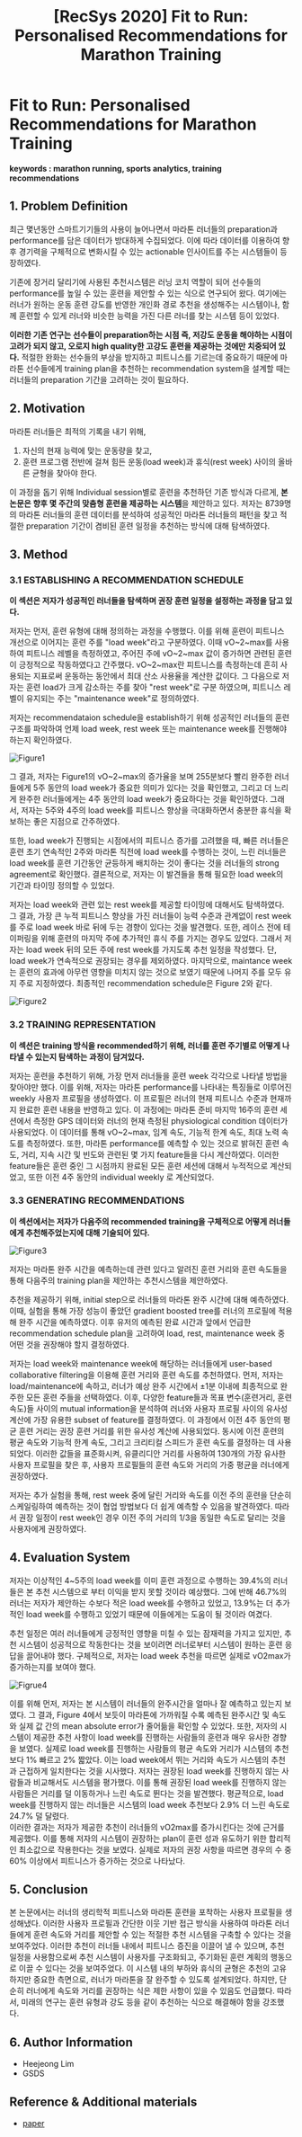 ﻿---
title:  "[RecSys 2020] Fit to Run: Personalised Recommendations for Marathon Training"
permalink: 2023-10-16-Fit_to_Run_Personalised_Recommendations_for_Marathon_Training.html
tags: [reviews]
use_math: true
usemathjax: true
---

# **Fit to Run: Personalised Recommendations for Marathon Training** 
**keywords : marathon running, sports analytics, training recommendations**

## **1. Problem Definition**  

최근 몇년동안 스마트기기들의 사용이 늘어나면서 마라톤 러너들의 preparation과 performance를 담은 데이터가 방대하게 수집되었다. 이에 따라 데이터를 이용하여 향후 경기력을 구체적으로 변화시킬 수 있는 actionable 인사이트를 주는 시스템들이 등장하였다.

기존에 장거리 달리기에 사용된 추천시스템은 러닝 코치 역할이 되어 선수들의 performance를 높일 수 있는 훈련을 제안할 수 있는 식으로 연구되어 왔다. 여기에는 러너가 원하는 운동 훈련 강도를 반영한 개인화 경로 추천을 생성해주는 시스템이나, 함께 훈련할 수 있게 러너와 비슷한 능력을 가진 다른 러너를 찾는 시스템 등이 있었다. 

**이러한 기존 연구는 선수들이 preparation하는 시점 즉, 저강도 운동을 해야하는 시점이 고려가 되지 않고, 오로지 high quality한 고강도 훈련을 제공하는 것에만 치중되어 있다.** 적절한 완화는 선수들의 부상을 방지하고 피트니스를 기르는데 중요하기 때문에 마라톤 선수들에게 training plan을 추천하는 recommendation system을 설계할 때는  러너들의 preparation 기간을 고려하는 것이 필요하다. 

## **2. Motivation**  

마라톤 러너들은 최적의 기록을 내기 위해, 
1. 자신의 현재 능력에 맞는 운동량을 찾고,
2. 훈련 프로그램 전반에 걸쳐 힘든 운동(load week)과 휴식(rest week) 사이의 올바른 균형을 찾아야 한다. 

이 과정을 돕기 위해 Individual session별로 훈련을 추천하던 기존 방식과 다르게,  **본 논문은 향후 몇 주간의 맞춤형 훈련을 제공하는 시스템**을 제안하고 있다. 저자는 8739명의 마라톤 러너들의 훈련 데이터를 분석하여 성공적인 마라톤 러너들의 패턴을 찾고 적절한 preparation 기간이 겸비된 훈련 일정을 추천하는 방식에 대해 탐색하였다.


## **3. Method**  

### 3.1  ESTABLISHING A RECOMMENDATION SCHEDULE
**이 섹션은 저자가 성공적인 러너들을 탐색하며 권장 훈련 일정을 설정하는 과정을 담고 있다.**

저자는 먼저, 훈련 유형에 대해 정의하는 과정을 수행했다. 이를 위해 훈련이 피트니스 개선으로 이어지는 훈련 주를 "load week"라고 구분하였다. 이때  vO~2~max를 사용하여 피트니스 레벨을 측정하였고, 주어진 주에 vO~2~max 값이 증가하면 관련된 훈련이 긍정적으로 작동하였다고 간주했다. vO~2~max란 피트니스를 측정하는데 흔히 사용되는 지표로써 운동하는 동안에서 최대 산소 사용율을 계산한 값이다.  그 다음으로 저자는 훈련 load가 크게 감소하는 주를 찾아 "rest week"로 구분 하였으며, 피트니스 레벨이 유지되는 주는 "maintenance week"로 정의하였다. 

저자는 recommendataion schedule을 establish하기 위해 성공적인 러너들의 훈련 구조를 파악하여 언제 load week, rest week 또는 maintenance week를 진행해야 하는지 확인하였다.

![Figure1](https://drive.google.com/uc?id=1W3ljXHo6kg6nNOFbc4-nbrVD_NERY9wC)

그 결과,  저자는 Figure1의 vO~2~max의 증가율을 보며 255분보다 빨리 완주한 러너들에게 5주 동안의 load week가 중요한 의미가 있다는 것을 확인했고, 그리고 더 느리게 완주한 러너들에게는 4주 동안의 load week가 중요하다는 것을 확인하였다. 그래서, 저자는 5주와 4주의 load week를 피트니스 향상을 극대화하면서 충분한 휴식을 확보하는 좋은 지점으로 간주하였다.

또한, load week가 진행되는 시점에서의 피트니스 증가를 고려했을 때,  빠른 러너들은 훈련 초기 연속적인 2주와 마라톤 직전에 load week를 수행하는 것이, 느린 러너들은 load week를 훈련 기간동안 균등하게 배치하는 것이 좋다는 것을 러너들의 strong agreement로 확인했다. 결론적으로, 저자는 이 발견들을 통해 필요한 load week의 기간과 타이밍 정의할 수 있었다.

저자는 load week와 관련 있는 rest week를 제공할 타이밍에 대해서도 탐색하였다. 그 결과, 가장 큰 누적 피트니스 향상을 가진 러너들이 능력 수준과 관계없이 rest week를 주로 load week 바로 뒤에 두는 경향이 있다는 것을 발견했다. 또한, 레이스 전에 테이퍼링을 위해 훈련의 마지막 주에 추가적인 휴식 주를 가지는 경우도 있었다. 그래서 저자는 load week 뒤의 모든 주에 rest week를 가지도록 추천 일정을 작성했다. 단, load week가 연속적으로 권장되는 경우를 제외하였다. 마지막으로, maintance week는 훈련의 효과에 아무런 영향을 미치지 않는 것으로 보였기 때문에 나머지 주를 모두 유지 주로 지정하였다.  최종적인 recommendation schedule은 Figure 2와 같다. 

![Figure2](https://drive.google.com/uc?id=1dwCZ9YWos6-NtR3tEnlxPYjVRjHjutva)

### 3.2 TRAINING REPRESENTATION
**이 섹션은 training 방식을 recommended하기 위해, 러너를 훈련 주기별로 어떻게 나타낼 수 있는지 탐색하는 과정이 담겨있다.**

저자는 훈련을 추천하기 위해, 가장 먼저 러너들을 훈련 week 각각으로 나타낼 방법을 찾아야만 했다. 이를 위해, 저자는 마라톤 performance를 나타내는 특징들로 이루어진 weekly 사용자 프로필을 생성하였다. 이 프로필은 러너의 현재 피트니스 수준과 현재까지 완료한 훈련 내용을 반영하고 있다.
이 과정에는 마라톤 준비 마지막 16주의 훈련 세션에서 측정한 GPS 데이터와 러너의 현재 측정된 physiological condition 데이터가 사용되었다. 이 데이터를 통해 vO~2~max, 임계 속도, 기능적 한계 속도, 최대 노력 속도를 측정하였다. 또한, 마라톤 performance를 예측할 수 있는 것으로 밝혀진 훈련 속도, 거리, 지속 시간 및 빈도와 관련된 몇 가지 feature들을 다시 계산하였다. 이러한 feature들은 훈련 중인 그 시점까지 완료된 모든 훈련 세션에 대해서 누적적으로 계산되었고, 또한 이전 4주 동안의 individual weekly 로 계산되었다.

### 3.3 GENERATING RECOMMENDATIONS

**이 섹션에서는 저자가 다음주의 recommended training을 구체적으로 어떻게 러너들에게 추천해주었는지에 대해 기술되어 있다.**

![Figure3](https://drive.google.com/uc?id=1y_4RbMtxgGPnFfYIFRjvRVgH24a4y7iF)

저자는 마라톤 완주 시간을 예측하는데 관련 있다고 알려진 훈련 거리와 훈련 속도들을 통해 다음주의 training plan을 제안하는 추천시스템을 제안하였다. 

추천을 제공하기 위해, initial step으로 러너들의 마라톤 완주 시간에 대해 예측하였다. 이때, 실험을 통해 가장 성능이 좋았던 gradient boosted tree를 러너의 프로필에 적용해 완주 시간을 예측하였다. 이후 유저의 예측된 완료 시간과 앞에서 언급한 recommendation schedule plan을 고려하여 load, rest, maintenance week 중 어떤 것을 권장해야 할지 결정하였다. 

저자는 load week와 maintenance week에 해당하는 러너들에게 user-based collaborative filtering을 이용해 훈련 거리와 훈련 속도를 추천하였다. 먼저, 저자는 load/maintenance에 속하고, 러너가 예상 완주 시간에서 ±1분 이내에 최종적으로 완주한 모든 훈련 주들을 선택하였다. 이후, 다양한 feature들과 목표 변수(훈련거리, 훈련속도)들 사이의 mutual information을 분석하여 러너와 사용자 프로필 사이의 유사성 계산에 가장 유용한 subset of feature를 결정하였다. 
이 과정에서 이전 4주 동안의 평균 훈련 거리는 권장 훈련 거리를 위한 유사성 계산에 사용되었다. 동시에 이전 훈련의 평균 속도와 기능적 한계 속도, 그리고 크리티컬 스피드가 훈련 속도를 결정하는 데 사용되었다. 이러한 값들을 표준화시켜, 유클리디안 거리를 사용하여 130개의 가장 유사한 사용자 프로필을 찾은 후, 사용자 프로필들의 훈련 속도와 거리의 가중 평균을 러너에게 권장하였다.

저자는 추가 실험을 통해, rest week 중에 달린 거리와 속도를 이전 주의 훈련을 단순히 스케일링하여 예측하는 것이 협업 방법보다 더 쉽게 예측할 수 있음을 발견하였다. 따라서 권장 일정이 rest week인 경우 이전 주의 거리의 1/3을 동일한 속도로 달리는 것을 사용자에게 권장하였다. 

## **4. Evaluation System** 

저자는 이상적인 4~5주의 load week를 이미 훈련 과정으로 수행하는 39.4%의 러너들은 본 추천 시스템으로 부터 이익을 받지 못할 것이라 예상했다. 그에 반해 46.7%의 러너는 저자가 제안하는 수보다 적은 load week를 수행하고 있었고, 13.9%는 더 추가적인 load week를 수행하고 있었기 때문에 이들에게는 도움이 될 것이라 여겼다.

추천 일정은 여러 러너들에게 긍정적인 영향을 미칠 수 있는 잠재력을 가지고 있지만, 추천 시스템이 성공적으로 작동한다는 것을 보이려면 러너로부터 시스템이 원하는 훈련 응답을 끌어내야 했다. 구체적으로, 저자는 load week 추천을 따르면 실제로 vO2max가 증가하는지를 보여야 했다.

![Figrue4](https://drive.google.com/uc?id=1ScVK3dQaHWcraokqDtRJ3U5128_byBel)

이를 위해 먼저, 저자는 본 시스템이 러너들의 완주시간을 얼마나 잘 예측하고 있는지 보였다. 그 결과, Figure 4에서 보듯이 마라톤에 가까워질 수록 예측된 완주시간 및 속도와 실제 값 간의 mean absolute error가 줄어듦을 확인할 수 있었다. 
또한, 저자의 시스템이 제공한 추천 사항이 load week를 진행하는 사람들의 훈련과 매우 유사한 경향을 보였다. 실제로 load week를 진행하는 사람들의 평균 속도와 거리가 시스템의 추천보다 1% 빠르고 2% 짧았다. 이는 load week에서 뛰는 거리와 속도가 시스템의 추천과 근접하게 일치한다는 것을 시사했다. 
저자는 권장된 load week를 진행하지 않는 사람들과 비교해서도 시스템을 평가했다. 이를 통해 권장된 load week를 진행하지 않는 사람들은 거리를 덜 이동하거나 느린 속도로 뛴다는 것을 발견했다.  평균적으로, load week를 진행하지 않는 러너들은 시스템의 load week 추천보다 2.9% 더 느린 속도로 24.7% 덜 달렸다.  
이러한 결과는 저자가 제공한 추천이 러너들의 vO2max를 증가시킨다는 것에 근거를 제공했다. 이를 통해 저자의 시스템이 권장하는 plan이 훈련 성과 유도하기 위한 합리적인 최소값으로 작용한다는 것을 보였다. 실제로 저자의 권장 사항을 따르면 경우의 수 중 60% 이상에서 피트니스가 증가하는 것으로 나타났다. 



## **5. Conclusion**  

본 논문에서는 러너의 생리학적 피트니스와 마라톤 훈련을 포착하는 사용자 프로필을 생성해냈다. 이러한 사용자 프로필과 간단한 이웃 기반 접근 방식을 사용하여 마라톤 러너들에게 훈련 속도와 거리를 제안할 수 있는 적절한 추천 시스템을 구축할 수 있다는 것을 보여주었다. 이러한 추천이 러너들 내에서 피트니스 증진을 이끌어 낼 수 있으며, 추천 일정을 사용함으로써 추천 시스템이 사용자를 구조화되고, 주기화된 훈련 계획의 행동으로 이끌 수 있다는 것을 보여주었다. 이 시스템 내의 부하와 휴식의 균형은 추천의 고유하지만 중요한 측면으로, 러너가 마라톤을 잘 완주할 수 있도록 설계되었다. 하지만, 단순히 러너에게 속도와 거리를 권장하는 식은 제한 사항이 있을 수 있음도 언급했다. 따라서, 미래의 연구는 훈련 유형과 강도 등을 같이 추천하는 식으로 해결해야 함을 강조했다. 


## **6. Author Information**
* Heejeong Lim
* GSDS  

## **Reference & Additional materials**
* [paper](https://dl.acm.org/doi/pdf/10.1145/3383313.3412228)
